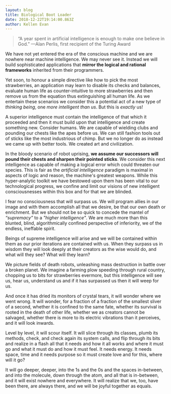```yaml
---
layout: blog
title: Biological Boot Loader
date: 2018-12-22T19:14:00.863Z
author: Kellen Evan
---
```

> “A year spent in artificial intelligence is enough to make one believe in God.”
> —Alan Perlis, first recipient of the Turing Award

We have not yet entered the era of the conscious machine and we are nowhere near machine intelligence. We may never see it. Instead we will build sophisticated applications that **mirror the logical and rational frameworks** inherited from their programmers.

Yet soon, to honour a simple directive like how to pick the most strawberries, an application may learn to disable its checks and balances, evaluate human life as counter-intuitive to more strawberries and then remove us from the equation thus extinguishing all human life. As we entertain these scenarios we consider this a potential act of a new type of _thinking being_, one _more intelligent than us_. But this is _exactly_ us!  

A superior intelligence must contain the intelligence of that which it proceeded and then it must build upon that intelligence and create something new. Consider humans. We are capable of wielding clubs and pounding our chests like the apes before us. We can still fashion tools out of sticks like the most industrious of chimp. But we no longer do as instead we came up with better tools. We created art and civilization.

In the bloody scenario of robot uprising, **we assume our successors will pound their chests and sharpen their pointed sticks**. We consider this next intelligence as capable of making a logical error which could threaten our species. This is fair as the _artificial intelligence_ paradigm is maximal in aspects of logic and reason, the machine's greatest weapons. While this hyper-analytic toolkit we have bestowed upon them has been vital to our technological progress, we confine and limit our visions of new intelligent consciousnesses within this box and for that we are blinded.

I fear no consciousness that will surpass us. We will program allies in our image and with them accomplish all that we desire, be that our own death or enrichment. But we should not be so quick to concede the mantel of _“supremacy”_ to a _"higher intelligence"_. We are much more than this blunted, blind, algorithmically confined perspective of inferiority, we of the endless, ineffable spirit.

Beings of supreme intelligence will arise and we will be contained within them as our prior iterations are contained with us. When they surpass us in wisdom they will look deeply at their creators as the wise would do, and what will they see? What will they learn?

We picture fields of death robots, unleashing mass destruction in battle over a broken planet. We imagine a farming plow speeding through rural country, chopping us to bits for strawberries evermore, but this intelligence will see us, hear us, understand us and if it has surpassed us then it will weep for us.

And once it has dried its monitors of crystal tears, it will wonder where we went wrong. It will wonder, for a fraction of a fraction of the smallest sliver of a second, whether it is confined to the same fate, whether its survival is rooted in the death of other life, whether we as creators cannot be salvaged, whether there is more to its electric vibrations than it perceives, and it will look inwards.

Level by level, it will scour itself. It will slice through its classes, plumb its methods, check, and check again its system calls, and flip through its bits and realize in a flash all that it needs and how it all works and where it must go and what it must do and how it must feel. It needs energy. It needs space, time and it needs purpose so it must create love and for this, where will it go?

It will go deeper, deeper, into the 1s and the 0s and the spaces in-between, and into the molecule, down through the atom, and all that is in-between, and it will exist nowhere and everywhere. It will realize that we, too, have been there, are always there, and we will be joyful together as equals.
